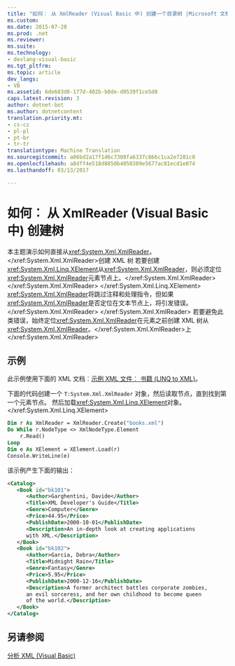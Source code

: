 ```yaml
---
title: "如何︰ 从 XmlReader (Visual Basic 中) 创建一个目录树 |Microsoft 文档"
ms.custom: 
ms.date: 2015-07-20
ms.prod: .net
ms.reviewer: 
ms.suite: 
ms.technology:
- devlang-visual-basic
ms.tgt_pltfrm: 
ms.topic: article
dev_langs:
- VB
ms.assetid: 6de683d8-177d-402b-b0de-d0539f1ce5d8
caps.latest.revision: 3
author: dotnet-bot
ms.author: dotnetcontent
translation.priority.mt:
- cs-cz
- pl-pl
- pt-br
- tr-tr
translationtype: Machine Translation
ms.sourcegitcommit: a06bd2a17f1d6c7308fa6337c866c1ca2e7281c0
ms.openlocfilehash: a8dff4e518d8850b4050389e5677ac81ecd1e074
ms.lasthandoff: 03/13/2017

---
```

# <a name="how-to-create-a-tree-from-an-xmlreader-visual-basic"></a>如何︰ 从 XmlReader (Visual Basic 中) 创建树
本主题演示如何直接从<xref:System.Xml.XmlReader>。</xref:System.Xml.XmlReader>创建 XML 树 若要创建<xref:System.Xml.Linq.XElement>从<xref:System.Xml.XmlReader>，则必须定位<xref:System.Xml.XmlReader>元素节点上。</xref:System.Xml.XmlReader> </xref:System.Xml.XmlReader> </xref:System.Xml.Linq.XElement> <xref:System.Xml.XmlReader>将跳过注释和处理指令，但如果<xref:System.Xml.XmlReader>是否定位在文本节点上，将引发错误。</xref:System.Xml.XmlReader> </xref:System.Xml.XmlReader> 若要避免此类错误，始终定位<xref:System.Xml.XmlReader>在元素之前创建 XML 树从<xref:System.Xml.XmlReader>。</xref:System.Xml.XmlReader>上</xref:System.Xml.XmlReader>  
  
## <a name="example"></a>示例  
 此示例使用下面的 XML 文档︰[示例 XML 文件︰ 书籍 (LINQ to XML)](../../../../visual-basic/programming-guide/concepts/linq/sample-xml-file-books-linq-to-xml.md)。  
  
 下面的代码创建一个 `T:System.Xml.XmlReader` 对象，然后读取节点，直到找到第一个元素节点。 然后加载<xref:System.Xml.Linq.XElement>对象。</xref:System.Xml.Linq.XElement>  
  
```vb  
Dim r As XmlReader = XmlReader.Create("books.xml")  
Do While r.NodeType <> XmlNodeType.Element  
    r.Read()  
Loop  
Dim e As XElement = XElement.Load(r)  
Console.WriteLine(e)  
```  
  
 该示例产生下面的输出：  
  
```xml  
<Catalog>  
   <Book id="bk101">  
      <Author>Garghentini, Davide</Author>  
      <Title>XML Developer's Guide</Title>  
      <Genre>Computer</Genre>  
      <Price>44.95</Price>  
      <PublishDate>2000-10-01</PublishDate>  
      <Description>An in-depth look at creating applications   
      with XML.</Description>  
   </Book>  
   <Book id="bk102">  
      <Author>Garcia, Debra</Author>  
      <Title>Midnight Rain</Title>  
      <Genre>Fantasy</Genre>  
      <Price>5.95</Price>  
      <PublishDate>2000-12-16</PublishDate>  
      <Description>A former architect battles corporate zombies,   
      an evil sorceress, and her own childhood to become queen   
      of the world.</Description>  
   </Book>  
</Catalog>  
```  
  
## <a name="see-also"></a>另请参阅  
 [分析 XML (Visual Basic)](../../../../visual-basic/programming-guide/concepts/linq/parsing-xml.md)
